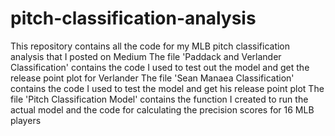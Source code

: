 # pitch-classification-analysis
This repository contains all the code for my MLB pitch classification analysis that I posted on Medium
The file 'Paddack and Verlander Classification' contains the code I used to test out the model and get the release point plot for Verlander
The file 'Sean Manaea Classification' contains the code I used to test the model and get his release point plot
The file 'Pitch Classification Model' contains the function I created to run the actual model and the code for calculating the precision scores for 16 MLB players
